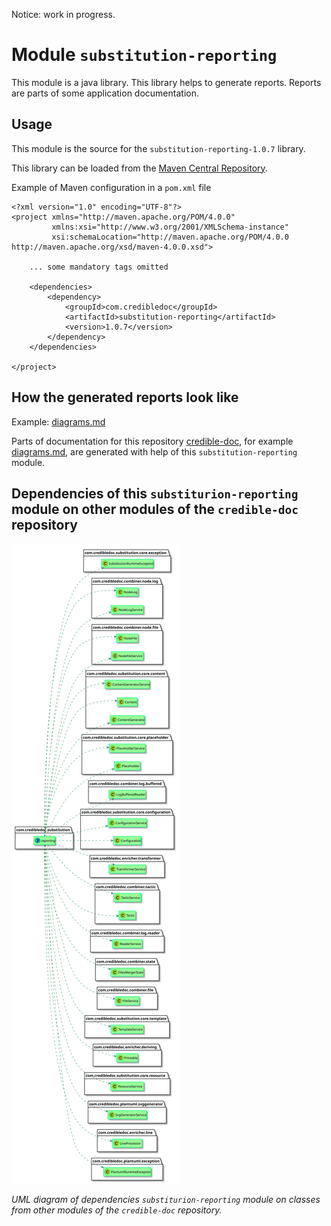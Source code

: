 Notice: work in progress.

# Module `substitution-reporting`
This module is a java library. This library helps to generate reports.
Reports are parts of some application documentation.

## Usage
This module is the source for the `substitution-reporting-1.0.7` library.

This library can be loaded from the [Maven Central Repository](https://mvnrepository.com/artifact/com.credibledoc/substitution-reporting).

Example of Maven configuration in a `pom.xml` file

    <?xml version="1.0" encoding="UTF-8"?>
    <project xmlns="http://maven.apache.org/POM/4.0.0"
             xmlns:xsi="http://www.w3.org/2001/XMLSchema-instance"
             xsi:schemaLocation="http://maven.apache.org/POM/4.0.0 http://maven.apache.org/xsd/maven-4.0.0.xsd">
    
        ... some mandatory tags omitted
    
        <dependencies>
            <dependency>
                <groupId>com.credibledoc</groupId>
                <artifactId>substitution-reporting</artifactId>
                <version>1.0.7</version>
            </dependency>
        </dependencies>
    
    </project>

## How the generated reports look like
Example: [diagrams.md](../substitution-doc/doc/diagrams.md)

Parts of documentation for this repository [credible-doc](../README.md),
for example [diagrams.md](../substitution-doc/doc/diagrams.md), are generated with help of this `substitution-reporting` module.

## Dependencies of this `substiturion-reporting` module on other modules of the `credible-doc` repository
![UML diagram of dependencies `substiturion-reporting` module on classes from other modules of the `credible-doc` repository.](img/README.md_3.svg?sanitize=true)

_UML diagram of dependencies `substiturion-reporting` module on classes from other modules of the `credible-doc` repository._
